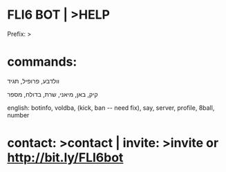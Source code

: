 # FLI6 BOT | >HELP

Prefix: >

# commands:
וולדבע, פרופיל, תגיד

קיק, באן, מיאני, שרת, בדולח, מספר

english:
botinfo, voldba, (kick, ban -- need fix), say, server, profile, 8ball, number

# contact: >contact | invite: >invite or http://bit.ly/FLI6bot
